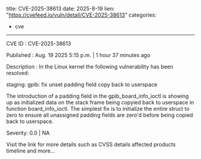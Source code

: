  
title: CVE-2025-38613
date: 2025-8-19
lien: "https://cvefeed.io/vuln/detail/CVE-2025-38613"
categories:
  - cve
---

CVE ID : CVE-2025-38613

Published :  Aug. 19
2025
5:15 p.m. | 1 hour
37 minutes ago

Description : In the Linux kernel
the following vulnerability has been resolved:

staging: gpib: fix unset padding field copy back to userspace

The introduction of a padding field in the gpib_board_info_ioctl is
showing up as initialized data on the stack frame being copyied back
to userspace in function board_info_ioctl. The simplest fix is to
initialize the entire struct to zero to ensure all unassigned padding
fields are zero'd before being copied back to userspace.

Severity: 0.0 | NA

Visit the link for more details
such as CVSS details
affected products
timeline
and more...
